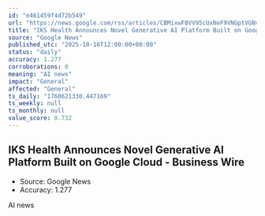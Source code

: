 ```yaml
---
id: "e461459f4d72b549"
url: "https://news.google.com/rss/articles/CBMixwFBVV95cUxNeF9VNGptVGNvUTFpZ2VmUmh2cVFNMldiS0hlcGRfUWp1c2xWbHE5ZlJmX1hLZkNpV3dObl9aMkdjY1hGQi1lT250RE1rUWdkVTU0NkRIZXJ0UFBzYkJlQUpQdWpycGJjRkE4cFlHZzBpWXdqS19qRHh0NzlqUTdidWg4X2RIU1VMX1poaUszR3VoZW5YV3JLX2dHQTRoYVJPMkNlbEVLdXZaLXFQX2xDUzl2WTZxUkJQc0FZWXVUcHhXdDZBUmtB?oc=5"
title: "IKS Health Announces Novel Generative AI Platform Built on Google Cloud - Business Wire"
source: "Google News"
published_utc: "2025-10-16T12:00:00+00:00"
status: "daily"
accuracy: 1.277
corroborations: 0
meaning: "AI news"
impact: "General"
affected: "General"
ts_daily: "1760621330.447169"
ts_weekly: null
ts_monthly: null
value_score: 0.732
---
```

## IKS Health Announces Novel Generative AI Platform Built on Google Cloud - Business Wire

- Source: Google News
- Accuracy: 1.277

AI news
